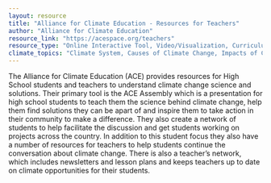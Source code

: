```yaml
---
layout: resource
title: "Alliance for Climate Education - Resources for Teachers"
author: "Alliance for Climate Education"
resource_link: "https://acespace.org/teachers"
resource_type: "Online Interactive Tool, Video/Visualization, Curriculum, Website, Publication"
climate_topics: "Climate System, Causes of Climate Change, Impacts of Climate Change, Mitigation, Adaptation"
---
```


The Alliance for Climate Education (ACE) provides resources for High School students and teachers to understand climate change science and solutions. Their primary tool is the ACE Assembly which is a presentation for high school students to teach them the science behind climate change, help them find solutions they can be apart of and inspire them to take action in their community to make a difference. They also create a network of students to help facilitate the discussion and get students working on projects across the country. In addition to this student focus they also have a number of resources for teachers to help students continue the conversation about climate change. There is also a teacher’s network, which includes newsletters and lesson plans and keeps teachers up to date on climate opportunities for their students.